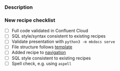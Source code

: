 ### Description 

<!-- If this is a new recipe, link to the corresponding GitHub issue https://github.com/confluentinc/ksqldb-recipes/issues -->

### New recipe checklist

- [ ] Full code validated in Confluent Cloud
- [ ] SQL style/syntax consistent to existing recipes
- [ ] Validate presentation with `python3 -m mkdocs serve`
- [ ] File structure follows [template](https://github.com/confluentinc/ksqldb-recipes/tree/main/template)
- [ ] Added recipe to [navigation](https://github.com/confluentinc/ksqldb-recipes/blob/main/mkdocs.yml)
- [ ] SQL style consistent to existing recipes
- [ ] Spell check, e.g. using `aspell`

